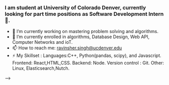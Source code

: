### I am student at University of Colorado Denver, currently looking for part time positions as Software Development Intern 👋.


- 🔭 I’m currently working on mastering problem solving and algorithms.
- 🌱 I’m currently enrolled in algorithms, Database Design, Web API, Computer Networks and ioT.
- 📫 How to reach me: ravinsher.singh@ucdenver.edu
- ⚡ My Skillset :
      Languages:C++, Python(pandas, scipy), and Javascript.
       Frontend: React,HTML,CSS.
       Backend:  Node. 
       Version control : Git.
       Other: Linux, Elasticsearch,Nutch.
     
-->
